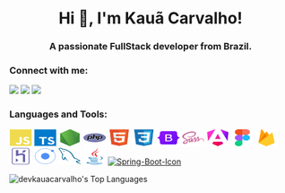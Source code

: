 <h1 align="center">Hi 👋, I'm Kauã Carvalho!</h1>
<h3 align="center">A passionate FullStack developer from Brazil.</h3>

<h3 align="left">Connect with me:</h3>
<p align="left">
<a href="https://www.linkedin.com/in/kaua-carvalho/" target="_blank"><img src="https://img.shields.io/badge/linkedin-%230077B5.svg?&style=for-the-badge&logo=linkedin&logoColor=white"></a>
<a href="mailto:dev.kauacarvalho@gmail.com" target="_blank"><img src="https://img.shields.io/badge/mail-D14836?&style=for-the-badge&logo=gmail&logoColor=white"></a>
<a href="https://www.instagram.com/string_kaua" target="_blank"><img src="https://img.shields.io/badge/-Instagram-%23E4405F?style=for-the-badge&logo=instagram&logoColor=white" target="_blank"></a>
</p>

<h3 align="left">Languages and Tools:</h3>
<p align="left">
  <a href="https://developer.mozilla.org/en-US/docs/Web/JavaScript"><img alt="JavaScript-Icon" height="30" width="40" src="https://raw.githubusercontent.com/devicons/devicon/master/icons/javascript/javascript-plain.svg" /></a>
  <a href="https://www.typescriptlang.org/"><img alt="TypeScript-Icon" height="30" width="40" src="https://raw.githubusercontent.com/devicons/devicon/master/icons/typescript/typescript-original.svg" /></a>
  <a href="https://nodejs.org/"><img alt="NodeJs-Icon" height="30" width="40" src="https://raw.githubusercontent.com/devicons/devicon/master/icons/nodejs/nodejs-original.svg" /></a>
  <a href="https://www.php.net/" target="_blank"><img alt="PHP-Icon" height="30" width="40" src="https://raw.githubusercontent.com/devicons/devicon/master/icons/php/php-original.svg" /></a>
  <a href="https://developer.mozilla.org/pt-BR/docs/Web/HTML" target="_blank"><img alt="HTML-Icon" height="30" width="40" src="https://raw.githubusercontent.com/devicons/devicon/master/icons/html5/html5-original.svg" /></a>
  <a href="https://developer.mozilla.org/pt-BR/docs/Web/CSS" target="_blank"><img alt="CSS-Icon" height="30" width="40" src="https://raw.githubusercontent.com/devicons/devicon/master/icons/css3/css3-original.svg" /></a>
  <a href="https://getbootstrap.com/" target="_blank"><img alt="BootStrap-Icon" height="30" width="40" src="https://raw.githubusercontent.com/devicons/devicon/master/icons/bootstrap/bootstrap-original.svg" /></a>
  <a href="https://sass-lang.com/" target="_blank"><img alt="Sass-Icon" height="30" width="40" src="https://raw.githubusercontent.com/devicons/devicon/master/icons/sass/sass-original.svg" /></a>
  <a href="https://angular.dev/" target="_blank"><img alt="Angular-Icon" height="30" width="40" src="https://raw.githubusercontent.com/devicons/devicon/master/icons/angular/angular-original.svg" /></a>
  <a href="https://www.figma.com/" target="_blank"><img alt="Figma-Icon" height="30" width="40" src="https://raw.githubusercontent.com/devicons/devicon/master/icons/figma/figma-original.svg" /></a>
  <a href="https://firebase.google.com/" target="_blank"><img alt="Firebase-Icon" height="30" width="40" src="https://raw.githubusercontent.com/devicons/devicon/master/icons/firebase/firebase-original.svg" /></a>
  <a href="https://www.heroku.com/" target="_blank"><img alt="Heroku-Icon" height="30" width="40" src="https://raw.githubusercontent.com/devicons/devicon/master/icons/heroku/heroku-original.svg" /></a>
  <a href="https://ionicframework.com/" target="_blank"><img alt="Ionic-Icon" height="30" width="40" src="https://raw.githubusercontent.com/devicons/devicon/master/icons/ionic/ionic-original.svg" /></a>
  <a href="https://www.mysql.com/" target="_blank"><img alt="MySql-Icon" height="30" width="40" src="https://raw.githubusercontent.com/devicons/devicon/master/icons/mysql/mysql-original.svg" /></a>
  <a href="https://dev.java/" target="_blank"><img alt="Java-Icon" height="30" width="40" src="https://raw.githubusercontent.com/devicons/devicon/master/icons/java/java-original.svg" /></a>
  <a href="https://spring.io/projects/spring-boot" target="_blank"><img alt="Spring-Boot-Icon" height="30" width="50" src="https://user-images.githubusercontent.com/33158051/103466606-760a4000-4d14-11eb-9941-2f3d00371471.png" /></a>
</p>

![devkauacarvalho's Top Languages](https://github-readme-stats.vercel.app/api/top-langs/?username=devkauacarvalho&card_width=400&bg_color=00000000&title_color=FA8C00&text_color=949CA5&show_icons=true&hide_border=false&icon_color=CC5160)
